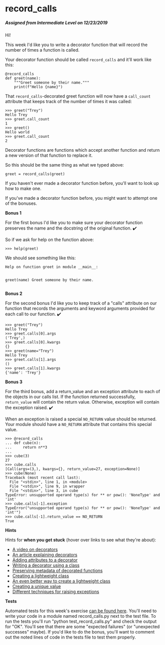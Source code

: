 <div class="container content-wrapper">
        <h1 class="display-3">record_calls</h1>        
        <h5>Assigned from Intermediate Level on 12/23/2019</h5>
</div>

<div class="row">
  <div class="col-md-8">
<p>Hi!</p>
<p>This week I'd like you to write a decorator function that will record the number of times a function is called.</p>
<p>Your decorator function should be called <code>record_calls</code> and it'll work like this:</p>
<pre><code class="python">@record_calls
def greet(name):
    """Greet someone by their name."""
    print(f"Hello {name}")
</code></pre>
<p>That <code>record_calls</code>-decorated greet function will now have a <code>call_count</code> attribute that keeps track of the number of times it was called:</p>
<pre><code class="pycon">&gt;&gt;&gt; greet("Trey")
Hello Trey
&gt;&gt;&gt; greet.call_count
1
&gt;&gt;&gt; greet()
Hello world
&gt;&gt;&gt; greet.call_count
2
</code></pre>
<p>Decorator functions are functions which accept another function and return a new version of that function to replace it.</p>
<p>So this should be the same thing as what we typed above:</p>
<pre><code class="python">greet = record_calls(greet)
</code></pre>
<p>If you haven't ever made a decorator function before, you'll want to look up how to make one.</p>
<p>If you've made a decorator function before, you might want to attempt one of the bonuses.</p>
<p><strong>Bonus 1</strong></p>
<p>For the first bonus I'd like you to make sure your decorator function preserves the name and the docstring of the original function. ✔️</p>
<p>So if we ask for help on the function above:</p>
<pre><code class="pycon">&gt;&gt;&gt; help(greet)
</code></pre>
<p>We should see something like this:</p>
<pre><code>Help on function greet in module __main__:

greet(name)
    Greet someone by their name.
</code></pre>
<p><strong>Bonus 2</strong></p>
<p>For the second bonus I'd like you to keep track of a "calls" attribute on our function that records the arguments and keyword arguments provided for each call to our function. ✔️</p>
<pre><code class="pycon">&gt;&gt;&gt; greet("Trey")
Hello Trey
&gt;&gt;&gt; greet.calls[0].args
('Trey',)
&gt;&gt;&gt; greet.calls[0].kwargs
{}
&gt;&gt;&gt; greet(name="Trey")
Hello Trey
&gt;&gt;&gt; greet.calls[1].args
()
&gt;&gt;&gt; greet.calls[1].kwargs
{'name': 'Trey'}
</code></pre>
<p><strong>Bonus 3</strong></p>
<p>For the third bonus, add a return_value and an exception attribute to each of the objects in our calls list.
If the function returned successfully, <code>return_value</code> will contain the return value.
Otherwise, exception will contain the exception raised. ✔️</p>
<p>When an exception is raised a special <code>NO_RETURN</code> value should be returned.
Your module should have a <code>NO_RETURN</code> attribute that contains this special value.</p>
<pre><code class="pycon">&gt;&gt;&gt; @record_calls
... def cube(n):
...     return n**3
...
&gt;&gt;&gt; cube(3)
27
&gt;&gt;&gt; cube.calls
[Call(args=(3,), kwargs={}, return_value=27, exception=None)]
&gt;&gt;&gt; cube(None)
Traceback (most recent call last):
  File "&lt;stdin&gt;", line 1, in &lt;module&gt;
  File "&lt;stdin&gt;", line 9, in wrapper
  File "&lt;stdin&gt;", line 3, in cube
TypeError: unsupported operand type(s) for ** or pow(): 'NoneType' and 'int'
&gt;&gt;&gt; cube.calls[-1].exception
TypeError("unsupported operand type(s) for ** or pow(): 'NoneType' and 'int'")
&gt;&gt;&gt; cube.calls[-1].return_value == NO_RETURN
True
</code></pre>
<p><strong>Hints</strong></p>
<p>Hints for <strong>when you get stuck</strong> (hover over links to see what they're about):</p>
<ul>
<li><a href="https://www.youtube.com/watch?v=FsAPt_9Bf3U" title="A video on writing decorators">A video on decorators</a></li>
<li><a href="https://www.thecodeship.com/patterns/guide-to-python-function-decorators/" title="An explanation of decorators and examples of creating and using them">An article explaining decorators</a></li>
<li><a href="https://stackoverflow.com/q/49839332/2633215" title="You can add an attribute onto a function in Python">Adding attributes to a decorator</a></li>
<li><a href="https://youtu.be/FsAPt_9Bf3U?t=802" title="You can make a class-based decorator with an initializer and a __call__ method">Writing a decorator using a class</a></li>
<li><a href="https://stackoverflow.com/a/309000/2633215" title="functools.wraps can preserve the metadata of the function you're decorating">Preserving metadata of decorated functions</a></li>
<li><a href="https://youtu.be/epKegvx_Jws?t=365" title="typing.NamedTuple creates a friendly tuple-like class without much boilerplate">Creating a lightweight class</a></li>
<li><a href="https://youtu.be/epKegvx_Jws?t=661" title="With dataclasses we can generate a mutable boilerplate class">An even better way to create a lightweight class</a></li>
<li><a href="https://treyhunner.com/2019/03/unique-and-sentinel-values-in-python/#Creating_unique_non-None_placeholders:_why_object()?" title="Creating your own None-like sentinel values">Creating a unique value</a></li>
<li><a href="https://stackoverflow.com/a/40493467/2633215" title="Various ways to use Python's raise statement">Different techniques for raising exceptions</a></li>
</ul>
<p><strong>Tests</strong></p>
<p>Automated tests for this week's exercise <a href="https://www.pythonmorsels.com/exercises/3ee85ad3481f428d99458b102cbda7c6/tests/">can be found here</a>.
You'll need to write your code in a module named record_calls.py next to the test file.
To run the tests you'll run "python test_record_calls.py" and check the output for "OK".
You'll see that there are some "expected failures" (or "unexpected successes" maybe).
If you'd like to do the bonus, you'll want to comment out the noted lines of code in the tests file to test them properly.</p>


  </div>
</div>